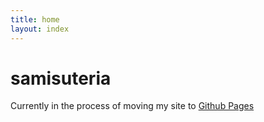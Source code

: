 ```yaml
---
title: home
layout: index
---
```


# samisuteria

Currently in the process of moving my site to [Github Pages](https://pages.github.com)

<!--Private Repo-->